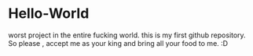 # Hello-World
worst project in the entire fucking world.
this is my first github repository. So please , accept me as your king and bring all your food to me.  :D
